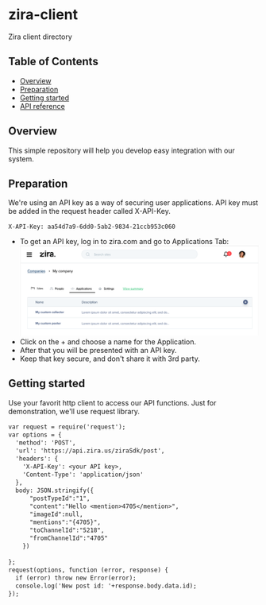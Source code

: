 # zira-client
Zira client directory

## Table of Contents
  - [Overview](#overview)
  - [Preparation](#preparation)
  - [Getting started](#getting-started)
  - [API reference](API.md)

## Overview
This simple repository will help you develop easy integration with our system. 

## Preparation
We're using an API key as a way of securing user applications. API key must be added in the request header called X-API-Key.
```
X-API-Key: aa54d7a9-6dd0-5ab2-9834-21ccb953c060
```

- To get an API key, log in to zira.com and go to Applications Tab:
![alt text](images/gen_app.png "Gen. App.")
- Click on the + and choose a name for the Application.
- After that you will be presented with an API key.
- Keep that key secure, and don't share it with 3rd party.

## Getting started 
Use your favorit http client to access our API functions. Just for demonstration, we'll use request library.
```
var request = require('request');
var options = {
  'method': 'POST',
  'url': 'https://api.zira.us/ziraSdk/post',
  'headers': {
    'X-API-Key': <your API key>,
    'Content-Type': 'application/json'
  },
  body: JSON.stringify({
      "postTypeId":"1",
      "content":"Hello <mention>4705</mention>",
      "imageId":null,
      "mentions":"{4705}",
      "toChannelId":"5218",
      "fromChannelId":"4705"
    })

};
request(options, function (error, response) {
  if (error) throw new Error(error);
  console.log('New post id: '+response.body.data.id);
});
```